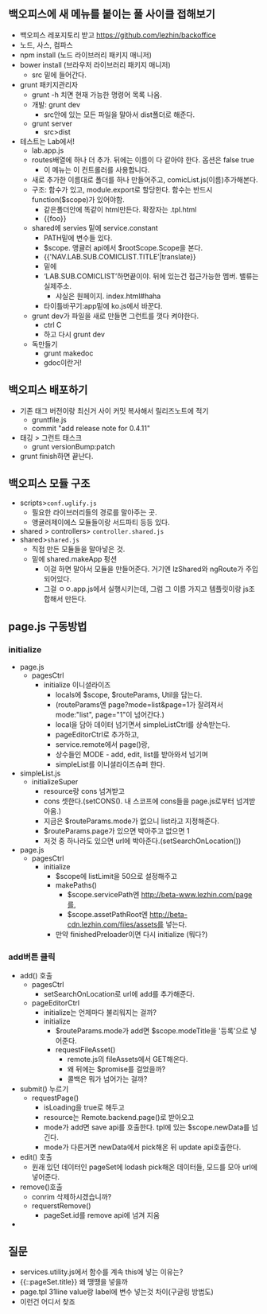 ## 백오피스에 새 메뉴를 붙이는 풀 사이클 접해보기
- 백오피스 레포지토리 받고 https://github.com/lezhin/backoffice
- 노드, 사스, 컴파스
- npm install (노드 라이브러리 패키지 매니저)
- bower install (브라우저 라이브러리 패키지 매니저)
    - src 밑에 들어간다.
- grunt 패키지관리자
    - grunt -h 치면 현재 가능한 명령어 목록 나옴.
    - 개발: grunt dev
        - src안에 있는 모든 파일을 말아서 dist폴더로 해준다.
    - grunt server
        - src>dist
- 테스트는 Lab에서!
    - lab.app.js
    - routes배열에 하나 더 추가. 뒤에는 이름이 다 같아야 한다. 옵션은 false true
        - 이 메뉴는 이 컨트롤러를 사용합니다.
    - 새로 추가한 이름대로 폴더를 하나 만들어주고, comicList.js(이름)추가해본다.
    - 구조: 함수가 있고, module.export로 할당한다. 함수는 반드시 function($scope)가 있어야함.
        - 같은폴더안에 똑같이 html만든다. 확장자는 .tpl.html
        - {{foo}}
    - shared에 servies 밑에 service.constant
        - PATH밑에 변수들 있다.
        - $scope. 앵귤러 api에서 $rootScope.Scope을 본다.
        - {{'NAV.LAB.SUB.COMICLIST.TITLE’|translate}}
        - 밑에 
        - ‘LAB.SUB.COMICLIST’하면끝이야. 뒤에 있는건 접근가능한 멤버. 밸류는 실제주소.
            - 샤실은 원페이지. index.html#haha
        - 타이틀바꾸기:app밑에  ko.js에서 바꾼다.
    - grunt dev가 파일을 새로 만들면 그런트를 껏다 켜야한다.
        - ctrl C
        - 하고 다시 grunt dev
    - 독만들기
        - grunt makedoc
        - gdoc이란거!

## 백오피스 배포하기
- 기존 태그 버전이랑 최신거 사이 커밋 복사해서 릴리즈노트에 적기
    - gruntfile.js
    - commit "add release note for 0.4.11"
- 태깅 > 그런트 태스크
    + grunt versionBump:patch
- grunt finish하면 끝난다.

## 백오피스 모듈 구조
- scripts>`conf.uglify.js`
    + 필요한 라이브러리들의 경로를 말아주는 곳.
    + 앵귤러제이에스 모듈들이랑 서드파티 등등 있다.
- shared > controllers> `controller.shared.js`
- shared>`shared.js`
    + 직접 만든 모듈들을 말아넣은 것.
    + 밑에 shared.makeApp 펑션
        * 이걸 하면 말아서 모듈을 만들어준다. 거기엔 lzShared와 ngRoute가 주입되어있다.
        * 그걸 ㅇㅇ.app.js에서 실행시키는데, 그럼 그 이름 가지고 템플릿이랑 js조합해서 만든다.

## page.js 구동방법
### initialize
- page.js
    + pagesCtrl
        * initialize 이니셜라이즈
            - locals에 $scope, $routeParams, Util을 담는다.
            - (routeParams엔 page?mode=list&page=1가 잘려져서 mode:"list", page="1"이 넘어간다.)
            - local을 담아 데이터 넘기면서 simpleListCtrl를 상속받는다.
            - pageEditorCtrl로 추가하고,
            - service.remote에서 page()랑, 
            - 상수들인 MODE - add, edit, list를 받아와서 넘기며
            - simpleList를 이니셜라이즈슈퍼 한다.
- simpleList.js
    + initializeSuper
        * resource랑 cons 넘겨받고
        * cons 셋한다.(setCONS(). 내 스코프에 cons들을 page.js로부터 넘겨받아옴.)
        * 지금은 $routeParams.mode가 없으니 list라고 지정해준다.
        * $routeParams.page가 있으면 박아주고 없으면 1
        * 저것 중 하나라도 있으면 url에 박아준다.(setSearchOnLocation())
- page.js
    + pagesCtrl
        * initialize
            - $scope에 listLimit을 50으로 설정해주고
            - makePaths()
                + $scope.servicePath엔 http://beta-www.lezhin.com/page를,
                + $scope.assetPathRoot엔 http://beta-cdn.lezhin.com/files/assets를 넣는다.
            - 만약 finishedPreloader이면 다시 initialize (뭐다?)

### add버튼 클릭
- add() 호출
    + pagesCtrl
        + setSearchOnLocation로 url에 add를 추가해준다.
    + pageEditorCtrl
        * initialize는 언제마다 불리워지는 걸까?
        * initialize
            - $routeParams.mode가 add면 $scope.modeTitle을 '등록'으로 넣어준다.
            - requestFileAsset()
                + remote.js의 fileAssets에서 GET해온다.
                + 왜 뒤에는 $promise를 걸었을까?
                + 콜백은 뭐가 넘어가는 걸까?
- submit() 누르기
    + requestPage()
        * isLoading을 true로 해두고
        * resource는 Remote.backend.page()로 받아오고
        * mode가 add면 save api를 호출한다. tpl에 있는 $scope.newData를 넘긴다.
        * mode가 다른거면 newData에서 pick해온 뒤 update api호출한다.
- edit() 호출
    + 원래 있던 데이터인 pageSet에 lodash pick해온 데이터들, 모드를 모아 url에 넣어준다.
- remove()호출
    + conrim 삭제하시겠습니까?
    + requerstRemove()
        * pageSet.id를 remove api에 넘겨 지움
- 

## 질문
- services.utility.js에서 함수를 계속 this에 넣는 이유는?
- {{::pageSet.title}} 왜 땡땡을 넣을까
- page.tpl 31line value랑 label에 변수 넣는것 차이(구글링 방법도)
- <lz-copiable-column>이런건 어디서 찾죠
